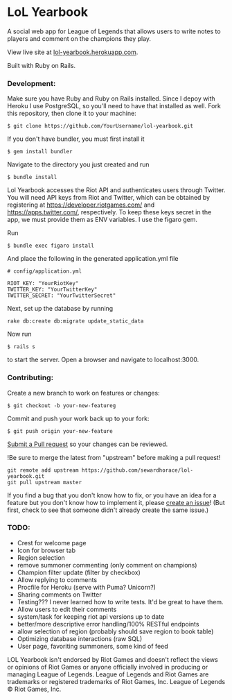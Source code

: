 # LoL Yearbook

A social web app for League of Legends that allows users to write notes to players and comment on the champions they play.

View live site at [lol-yearbook.herokuapp.com](http://lol-yearbook.herokuapp.com).

Built with Ruby on Rails.

### Development:

Make sure you have Ruby and Ruby on Rails installed. Since I depoy with Heroku I use PostgreSQL, so you'll need to have that installed as well. Fork this repository, then clone it to your machine:
```
$ git clone https://github.com/YourUsername/lol-yearbook.git

```

If you don't have bundler, you must first install it
```
$ gem install bundler
```

Navigate to the directory you just created and run
```
$ bundle install
```

Lol Yearbook accesses the Riot API and authenticates users through Twitter. You will need API keys from Riot and Twitter, which can be obtained by registering at https://developer.riotgames.com/ and https://apps.twitter.com/, respectively. To keep these keys secret in the app, we must provide them as ENV variables. I use the figaro gem.

Run
```
$ bundle exec figaro install
```
And place the following in the generated application.yml file
```
# config/application.yml

RIOT_KEY: "YourRiotKey"
TWITTER_KEY: "YourTwitterKey"
TWITTER_SECRET: "YourTwitterSecret"
```

Next, set up the database by running
```
rake db:create db:migrate update_static_data
```

Now run
```
$ rails s
```
to start the server. Open a browser and navigate to localhost:3000.

### Contributing:

Create a new branch to work on features or changes:
```
$ git checkout -b your-new-featureg
```
Commit and push your work back up to your fork:
```
$ git push origin your-new-feature
```
[Submit a Pull request](https://help.github.com/articles/using-pull-requests/) so your changes can be reviewed.

!Be sure to merge the latest from "upstream" before making a pull request!
```
git remote add upstream https://github.com/sewardhorace/lol-yearbook.git
git pull upstream master
```

If you find a bug that you don't know how to fix, or you have an idea for a feature but you don't know how to implement it, please [create an issue](https://help.github.com/articles/creating-an-issue/)! (But first, check to see that someone didn't already create the same issue.)

### TODO:
- Crest for welcome page
- Icon for browser tab
- Region selection
- remove summoner commenting (only comment on champions)
- Champion filter update (filter by checkbox)
- Allow replying to comments
- Procfile for Heroku (serve with Puma? Unicorn?)
- Sharing comments on Twitter
- Testing??? I never learned how to write tests. It'd be great to have them.
- Allow users to edit their comments
- system/task for keeping riot api versions up to date
- better/more descriptive error handling/100% RESTful endpoints
- allow selection of region (probably should save region to book table)
- Optimizing database interactions (raw SQL)
- User page, favoriting summoners, some kind of feed

LOL Yearbook isn't endorsed by Riot Games and doesn't reflect the views or opinions of Riot Games or anyone officially involved in producing or managing League of Legends. League of Legends and Riot Games are trademarks or registered trademarks of Riot Games, Inc. League of Legends © Riot Games, Inc.
